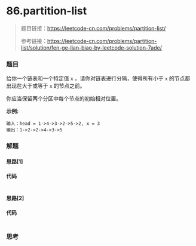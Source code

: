# 86.partition-list

> 题目链接：https://leetcode-cn.com/problems/partition-list/
>
> 参考链接：https://leetcode-cn.com/problems/partition-list/solution/fen-ge-lian-biao-by-leetcode-solution-7ade/

### 题目

给你一个链表和一个特定值 `x` ，请你对链表进行分隔，使得所有小于 `x` 的节点都出现在大于或等于 `x` 的节点之前。

你应当保留两个分区中每个节点的初始相对位置。

**示例:**

```
输入：head = 1->4->3->2->5->2, x = 3
输出：1->2->2->4->3->5
```



### 解题

#### 思路[1]



#### 代码

```javascript

```

#### 思路[2]



#### 代码

```javascript

```



### 思考


